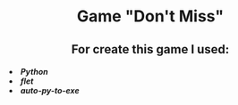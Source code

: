 <h1 align="center">Game "Don't Miss"</h1>
<h2 align="center">For create this game I used:</h2>
<h5>
<li>Python</li>
<li>flet</li>
<li>auto-py-to-exe</li>
</h5>